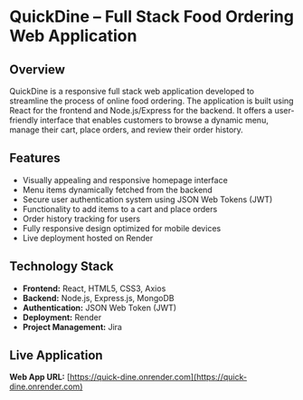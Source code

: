 # QuickDine – Full Stack Food Ordering Web Application

## Overview
QuickDine is a responsive full stack web application developed to streamline the process of online food ordering. The application is built using React for the frontend and Node.js/Express for the backend. It offers a user-friendly interface that enables customers to browse a dynamic menu, manage their cart, place orders, and review their order history.

## Features
- Visually appealing and responsive homepage interface  
- Menu items dynamically fetched from the backend  
- Secure user authentication system using JSON Web Tokens (JWT)  
- Functionality to add items to a cart and place orders  
- Order history tracking for users  
- Fully responsive design optimized for mobile devices  
- Live deployment hosted on Render

## Technology Stack
- **Frontend:** React, HTML5, CSS3, Axios  
- **Backend:** Node.js, Express.js, MongoDB  
- **Authentication:** JSON Web Token (JWT)  
- **Deployment:** Render  
- **Project Management:** Jira

## Live Application
**Web App URL:** [https://quick-dine.onrender.com](https://quick-dine.onrender.com)

